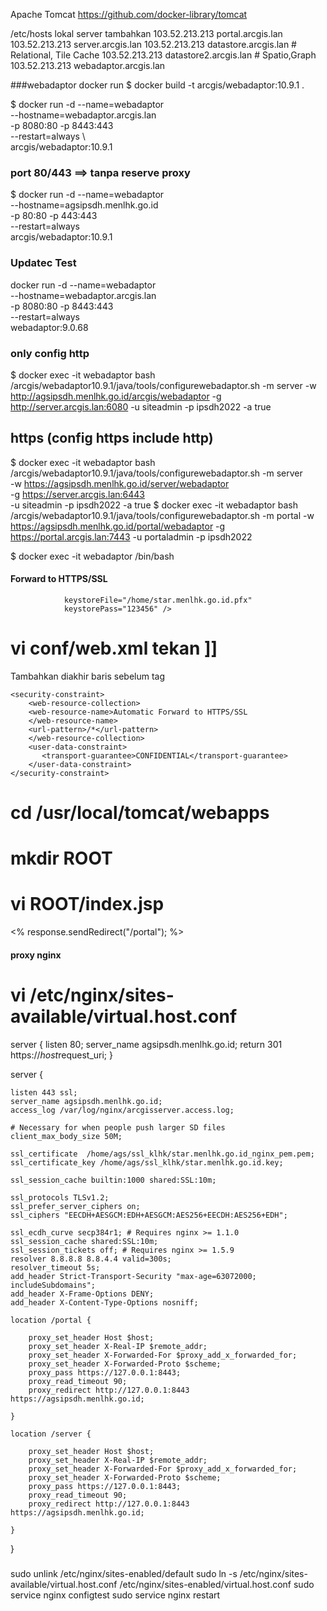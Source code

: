 Apache Tomcat
https://github.com/docker-library/tomcat

/etc/hosts lokal server tambahkan
103.52.213.213   portal.arcgis.lan
103.52.213.213   server.arcgis.lan
103.52.213.213   datastore.arcgis.lan  # Relational, Tile Cache
103.52.213.213   datastore2.arcgis.lan # Spatio,Graph 
103.52.213.213   webadaptor.arcgis.lan


###webadaptor docker run
$ docker build -t arcgis/webadaptor:10.9.1 .

$ docker run -d --name=webadaptor \
  --hostname=webadaptor.arcgis.lan \
  -p 8080:80 -p 8443:443 \
  --restart=always \  
arcgis/webadaptor:10.9.1

### port 80/443 ==> tanpa reserve proxy
$ docker run -d --name=webadaptor \
  --hostname=agsipsdh.menlhk.go.id \
  -p 80:80 -p 443:443 \
  --restart=always \
  arcgis/webadaptor:10.9.1

### Updatec Test
docker run -d --name=webadaptor \
  --hostname=webadaptor.arcgis.lan \
  -p 8080:80 -p 8443:443 \
  --restart=always \
webadaptor:9.0.68

### only config http
$ docker exec -it webadaptor bash /arcgis/webadaptor10.9.1/java/tools/configurewebadaptor.sh -m server -w http://agsipsdh.menlhk.go.id/arcgis/webadaptor -g http://server.arcgis.lan:6080 -u siteadmin -p ipsdh2022 -a true
## https   (config https include http)
$ docker exec -it webadaptor bash /arcgis/webadaptor10.9.1/java/tools/configurewebadaptor.sh -m server \
-w https://agsipsdh.menlhk.go.id/server/webadaptor \
-g https://server.arcgis.lan:6443 \
-u siteadmin -p ipsdh2022 -a true
$ docker exec -it webadaptor bash /arcgis/webadaptor10.9.1/java/tools/configurewebadaptor.sh -m portal -w https://agsipsdh.menlhk.go.id/portal/webadaptor -g https://portal.arcgis.lan:7443 -u portaladmin -p ipsdh2022



$ docker exec -it webadaptor /bin/bash
#### Forward to HTTPS/SSL
                keystoreFile="/home/star.menlhk.go.id.pfx"
                keystorePass="123456" />
# vi conf/web.xml  tekan ]]
Tambahkan diakhir baris sebelum  tag </web-app>

    <security-constraint>
        <web-resource-collection>
        <web-resource-name>Automatic Forward to HTTPS/SSL
        </web-resource-name>
        <url-pattern>/*</url-pattern>
        </web-resource-collection>
        <user-data-constraint>
           <transport-guarantee>CONFIDENTIAL</transport-guarantee>
        </user-data-constraint>
    </security-constraint>

</web-app>

# cd /usr/local/tomcat/webapps
# mkdir ROOT
# vi ROOT/index.jsp
<% response.sendRedirect("/portal"); %>



#### proxy nginx
# vi /etc/nginx/sites-available/virtual.host.conf
server {
    listen 80;
   server_name agsipsdh.menlhk.go.id;
    return 301 https://$host$request_uri;
}

server {

    listen 443 ssl;
    server_name agsipsdh.menlhk.go.id;
    access_log /var/log/nginx/arcgisserver.access.log;

    # Necessary for when people push larger SD files
    client_max_body_size 50M;

    ssl_certificate  /home/ags/ssl_klhk/star.menlhk.go.id_nginx_pem.pem;
    ssl_certificate_key /home/ags/ssl_klhk/star.menlhk.go.id.key;

    ssl_session_cache builtin:1000 shared:SSL:10m;

    ssl_protocols TLSv1.2;
    ssl_prefer_server_ciphers on;
    ssl_ciphers "EECDH+AESGCM:EDH+AESGCM:AES256+EECDH:AES256+EDH";

    ssl_ecdh_curve secp384r1; # Requires nginx >= 1.1.0
    ssl_session_cache shared:SSL:10m;
    ssl_session_tickets off; # Requires nginx >= 1.5.9
    resolver 8.8.8.8 8.8.4.4 valid=300s;
    resolver_timeout 5s;
    add_header Strict-Transport-Security "max-age=63072000; includeSubdomains";
    add_header X-Frame-Options DENY;
    add_header X-Content-Type-Options nosniff;

    location /portal {

        proxy_set_header Host $host;
        proxy_set_header X-Real-IP $remote_addr;
        proxy_set_header X-Forwarded-For $proxy_add_x_forwarded_for;
        proxy_set_header X-Forwarded-Proto $scheme;
        proxy_pass https://127.0.0.1:8443;
        proxy_read_timeout 90;
        proxy_redirect http://127.0.0.1:8443 https://agsipsdh.menlhk.go.id;

    }

    location /server {

        proxy_set_header Host $host;
        proxy_set_header X-Real-IP $remote_addr;
        proxy_set_header X-Forwarded-For $proxy_add_x_forwarded_for;
        proxy_set_header X-Forwarded-Proto $scheme;
        proxy_pass https://127.0.0.1:8443;
        proxy_read_timeout 90;
        proxy_redirect http://127.0.0.1:8443 https://agsipsdh.menlhk.go.id;

    }
}


#####
sudo unlink /etc/nginx/sites-enabled/default
sudo ln -s /etc/nginx/sites-available/virtual.host.conf /etc/nginx/sites-enabled/virtual.host.conf
sudo service nginx configtest
sudo service nginx restart

